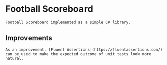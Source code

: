 # Football Scoreboard
    Football Scoreboard implemented as a simple C# library.

## Improvements

    As an improvement, [Fluent Assertions](https://fluentassertions.com/) can be used to make the expected outcome of unit tests look more natural.
